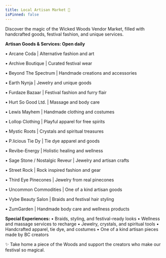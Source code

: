 ```yaml
---
title: Local Artisan Market 🎨
isPinned: false
---
```


Discover the magic of the Wicked Woods Vendor Market, filled with handcrafted goods, festival fashion, and unique services.

**Artisan Goods & Services: Open daily**

• Arcane Coda | Alternative fashion and art

• Archive Boutique | Curated festival wear

• Beyond The Spectrum | Handmade creations and accessories 

• Earth Nynja  | Jewelry and unique goods

• Furdaze Bazaar | Festival fashion and furry flair

• Hurt So Good Ltd. | Massage and body care

• Lewis Mayhem | Handmade clothing and costumes

• Lollop Clothing | Playful apparel for free spirits

• Mystic Roots | Crystals and spiritual treasures

• P.licious Tie Dy | Tie dye apparel and goods

• Revibe-Energy | Holistic healing and wellness

• Sage Stone / Nostalgic Reveur | Jewelry and artisan crafts

• Street Rock | Rock inspired fashion and gear

• Third Eye Pinecones | Jewelry from real pinecones

• Uncommon Commodities | One of a kind artisan goods

• Vybe Beauty Salon | Braids and festival hair styling

• ZumGarden | Handmade body care and wellness products

**Special Experiences:**
• Braids, styling, and festival-ready looks
• Wellness and massage services to recharge
• Jewelry, crystals, and spiritual tools
• Handcrafted apparel, tie dye, and costumes
• One of a kind artisan pieces made by BC creators

✨ Take home a piece of the Woods and support the creators who make our festival so magical.
